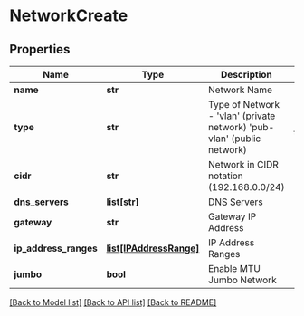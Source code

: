 # NetworkCreate

## Properties
Name | Type | Description | Notes
------------ | ------------- | ------------- | -------------
**name** | **str** | Network Name | [optional] 
**type** | **str** | Type of Network - &#39;vlan&#39; (private network) &#39;pub-vlan&#39; (public network) | [default to 'vlan']
**cidr** | **str** | Network in CIDR notation (192.168.0.0/24) | [optional] 
**dns_servers** | **list[str]** | DNS Servers | [optional] 
**gateway** | **str** | Gateway IP Address | [optional] 
**ip_address_ranges** | [**list[IPAddressRange]**](IPAddressRange.md) | IP Address Ranges | [optional] 
**jumbo** | **bool** | Enable MTU Jumbo Network | [optional] 

[[Back to Model list]](../README.md#documentation-for-models) [[Back to API list]](../README.md#documentation-for-api-endpoints) [[Back to README]](../README.md)


